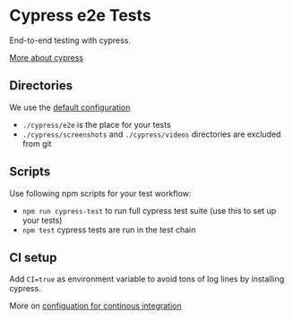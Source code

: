 # Cypress e2e Tests

End-to-end testing with cypress.

[More about cypress](https://www.npmjs.com/package/cypress)

## Directories

We use the [default configuration](https://docs.cypress.io/guides/core-concepts/writing-and-organizing-tests)

- `./cypress/e2e` is the place for your tests
- `./cypress/screenshots` and `./cypress/videos` directories are excluded from git

## Scripts

Use following npm scripts for your test workflow:

- `npm run cypress-test` to run full cypress test suite (use this to set up your tests)
- `npm test` cypress tests are run in the test chain

## CI setup

Add `CI=true` as environment variable to avoid tons of log lines by installing cypress.

More on [configuation for continous integration](https://docs.cypress.io/guides/continuous-integration/introduction)
